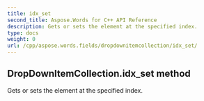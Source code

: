 ```yaml
---
title: idx_set
second_title: Aspose.Words for C++ API Reference
description: Gets or sets the element at the specified index. 
type: docs
weight: 0
url: /cpp/aspose.words.fields/dropdownitemcollection/idx_set/
---
```

## DropDownItemCollection.idx_set method


Gets or sets the element at the specified index.

